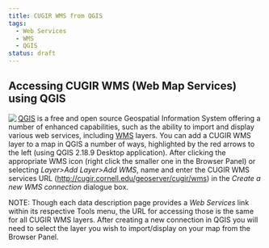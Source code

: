 ```yaml
---
title: CUGIR WMS from QGIS
tags:
  - Web Services
  - WMS
  - QGIS
status: draft
---
```

## Accessing CUGIR WMS (Web Map Services) using QGIS
<img align="left" src="images/QGIS_2.18.9_Add_WMS.png"> [QGIS](http://qgis.org) is a free and open source Geospatial Information System offering a number of enhanced capabilities, such as the ability to import and display various web services, including [WMS](wms.md) layers. You can add a CUGIR WMS layer to a map in QGIS a number of ways, highlighted by the red arrows to the left (using QGIS 2.18.9 Desktop application). After clicking the appropriate WMS icon (right click the smaller one in the Browser Panel) or selecting *Layer>Add Layer>Add WMS*, name and enter the CUGIR WMS services URL (http://cugir.cornell.edu/geoserver/cugir/wms) in the *Create a new WMS connection* dialogue box. 

NOTE: Though each data description page provides a *Web Services* link within its respective Tools menu, the URL for accessing those is the same for all CUGIR WMS layers. After creating a new connection in QGIS you will need to select the layer you wish to import/display on your map from the Browser Panel.
